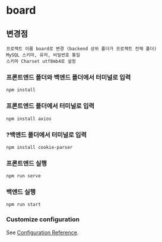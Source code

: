 # board

## 변경점
```
프로젝트 이름 board로 변경 (backend 상위 폴더가 프로젝트 전체 폴더)
MySQL 스키마, 유저, 비밀번호 통일
스키마 Charset utf8mb4로 설정
```

### 프론트엔드 폴더와 백엔드 폴더에서 터미널로 입력
```
npm install
```

### 프론트엔드 폴더에서 터미널로 입력
```
npm install axios
```

### ?백엔드 폴더에서 터미널로 입력
```
npm install cookie-parser
```

### 프론트엔드 실행
```
npm run serve
```

### 백엔드 실행
```
npm run start
```

### Customize configuration
See [Configuration Reference](https://cli.vuejs.org/config/).
